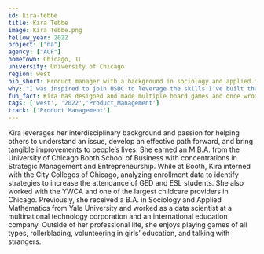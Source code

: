 ```yaml
---
id: kira-tebbe
title: Kira Tebbe
image: Kira Tebbe.png
fellow_year: 2022
project: ["na"]
agency: ["ACF"]
hometown: Chicago, IL
university: University of Chicago
region: west
bio_short: Product manager with a background in sociology and applied mathematics 
why: "I was inspired to join USDC to leverage the skills I’ve built thus far, meet inspiring peers, learn at a rapid pace, and work on meaningful projects that are of service to people across the country."
fun_fact: Kira has designed and made multiple board games and once wrote and hosted a virtual trivia game for over 800 people!
tags: ['west', '2022','Product_Management']
track: ['Product Management']
---
```


Kira leverages her interdisciplinary background and passion for helping others to understand an issue, develop an effective path forward, and bring tangible improvements to people’s lives. She earned an M.B.A. from the University of Chicago Booth School of Business with concentrations in Strategic Management and Entrepreneurship. While at Booth, Kira interned with the City Colleges of Chicago, analyzing enrollment data to identify strategies to increase the attendance of GED and ESL students. She also worked with the YWCA and one of the largest childcare providers in Chicago. Previously, she received a B.A. in Sociology and Applied Mathematics from Yale University and worked as a data scientist at a multinational technology corporation and an international education company. Outside of her professional life, she enjoys playing games of all types, rollerblading, volunteering in girls’ education, and talking with strangers. 
